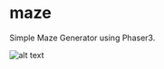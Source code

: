 # maze
Simple Maze Generator using Phaser3.

![alt text](https://github.com/clarkshaeffer/maze/assets/28dec_screenshot.png?raw=true)
